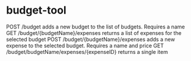 # budget-tool


POST /budget
    adds a new budget to the list of budgets. Requires a name
GET /budget/{budgetName}/expenses
    returns a list of expenses for the selected budget
POST /budget/{budgetName}/expenses
    adds a new expense to the selected budget. Requires a name and price
GET /budget/budgetName/expenses/{expenseID}
    returns a single item
